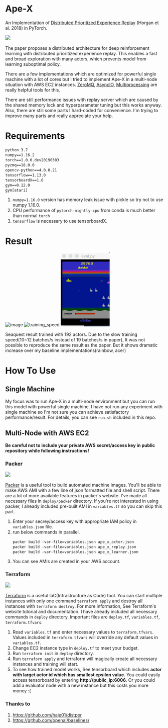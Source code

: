 # Ape-X

An Implementation of [Distributed Prioritized Experience Replay](https://arxiv.org/abs/1803.00933) (Horgan et al. 2018) in PyTorch.

<img src="https://cl.ly/40b459838c5e/Image%2525202019-03-10%252520at%2525206.53.24%252520PM.png" width="500">

The paper proposes a distributed architecture for deep reinforcement learning with distributed prioritized experience replay. This enables a fast and broad exploration with many actors, which prevents model from learning suboptimal policy.

There are a few implementations which are optimized for powerful single machine with a lot of cores but I tried to implement Ape-X in a multi-node situation with AWS EC2 instances. [ZeroMQ](http://zeromq.org/), [AsyncIO](https://docs.python.org/3/library/asyncio.html), [Multiprocessing](https://docs.python.org/3/library/multiprocessing.html) are really helpful tools for this. 

There are still performance issues with replay server which are caused by the shared memory lock and hyperparameter tuning but this works anyway. Also, there are still some parts  I hard-coded for convenience. I'm trying to improve many parts and really appreciate your help.

# Requirements

```
python 3.7
numpy==1.16.2
torch==1.0.0.dev20190303
pyzmq==18.0.0
opencv-python==4.0.0.21
tensorflow==1.13.0
tensorboardX==1.6
gym==0.12.0
gym[atari]
```

1. `numpy=1.16.0` version has memory leak issue with pickle so try not to use numpy 1.16.0. 
2. CPU performance of `pytorch-nightly-cpu` from conda is much better than normal `torch`
3. `tensorflow` is necessary to use tensorboardX.

# Result

![image](https://user-images.githubusercontent.com/20944657/54402762-97013b80-4710-11e9-95ba-aca306f5ab3f.png)
![training_speed](https://user-images.githubusercontent.com/20944657/54407775-7b9f2c00-4722-11e9-9409-ec62969aa89d.png)
![eval](figs/eval.gif)

Seaquest result trained with 192 actors. Due to the slow training speed(10~12 batches/s instead of 19 batches/s in paper), It was not possible to reproduce the same result as the paper. But it shows dramatic increase over my baseline implementations(rainbow, acer)

# How To Use

## Single Machine

My focus was to run Ape-X in a multi-node environment but you can run this model with powerful single machine. I have not run any experiment with single machine so I'm not sure you can achieve satisfactory performance/result. For details, you can see `run.sh` included in this repo.

## Multi-Node with AWS EC2

**Be careful not to include your private AWS secret/access key in public repository while following instructions!**

### Packer

<img src="https://user-images.githubusercontent.com/20944657/54369115-b40a2000-46b8-11e9-8a8d-393e17322052.png" width="200">

[Packer](https://www.packer.io/) is a useful tool to build automated machine images. You'll be able to make AWS AMI with a few line of json formatted file and shell script. There are a lot of more available features in packer's website. I've made all necessary files in `deploy/packer` directory. If you're not interested in using packer, I already included pre-built AMI in `variables.tf` so you can skip this part.

1. Enter your secrey/access key with appropriate IAM policy in `variables.json` file.
2. run below commands in parallel.
    ```
    packer build -var-file=variables.json ape_x_actor.json
    packer build -var-file=variables.json ape_x_replay.json
    packer build -var-file=variables.json ape_x_learner.json
    ```
3. You can see AMIs are created in your AWS account.

### Terraform

<img src="https://user-images.githubusercontent.com/20944657/54369102-b10f2f80-46b8-11e9-8404-96c2a7583bc4.png" width="200">

[Terraform](https://www.terraform.io/) is a useful IaC(Infrastructure as Code) tool. You can start multiple instances with only one command `terraform apply` and destroy all instances with `terraform destroy`. For more information, See Terraform's website tutorial and documentation. I have already included all necessary commands in `deploy` directory. Important files are `deploy.tf`, `variables.tf`, `terraform.tfvars`.

1. Read `variables.tf` and enter necessary values to `terraform.tfvars`. Values included in `terraform.tfvars` will override any default values in `variables.tf`.
2. Change EC2 instance type in `deploy.tf` to meet your budget.
3. Run `terraform init` in `deploy` directory.
4. Run `terraform apply` and terraform will magically create all necessary instances and training will start.
5. To see how trained model works, See tensorboard which includes **actor with larget actor id which has smallest epsilon value**. You could easily access tensorboard by entering **http://public_ip:6006**. Or you could add a evaluator node with a new instance but this costs you more money :(


### Thanks to

1. https://github.com/haje01/distper
2. https://github.com/openai/baselines/